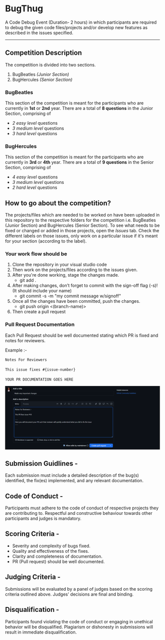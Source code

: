 # BugThug 

A Code Debug Event (Duration- 2 hours) in which participants are required to debug the given code files/projects and/or develop new features as described in the issues specified. 

----

## Competition Description 
The competition is divided into two sections. 
1. BugBeatles *(Junior Section)*
2. BugHercules *(Senior Section)*

### BugBeatles 
This section of the competition is meant for the participants who are currently in **1st** or **2nd** year.
There are a total of **8 questions** in the Junior Section, comprising of
- *2 easy level* questions 
- *3 medium level* questions 
- *3 hard level* questions

### BugHercules 
This section of the competition is meant for the participants who are currently in **3rd** or **4th** year. 
There are a total of **9 questions** in the Senior Section, comprising of
- *4 easy level* questions
- *3 medium level* questions 
- *2 hard level* questions

## How to go about the competition?
The projects/files which are needed to be worked on have been uploaded in this repository to the respective folders for the competition i.e. BugBeatles (Junior Section) and BugHercules (Senior Section). 
To see what needs to be fixed or changed or added in those projects, open the *Issues* tab. Check the different labels on those issues, only work on a particular issue if it's meant for your section (according to the label).

### Your work flow should be
1. Clone the repository in your visual studio code
1. Then work on the projects/files according to the issues given.
1. After you're done working, stage the changes made.
   - git add . 
1. After making changes, don’t forget to commit with the sign-off flag (-s)! (It should include your name)
   - git commit -s -m "my commit message w/signoff"
1. Once all the changes have been committed, push the changes.
   - git push origin <(branch-name)>
1. Then create a pull request

### Pull Request Documentation
Each Pull Request should be well documented stating which PR is fixed and notes for reviewers.

Example :-
```
Notes For Reviewers

This issue fixes #{issue-number}

YOUR PR DOCUMENTATION GOES HERE
```

![example of pr documentation](assets/example-1.png "PR Documentation Example")

## Submission Guidlines - 
Each submission must include a detailed description of the bug(s) identified, the fix(es) implemented, and any relevant documentation.

## Code of Conduct - 
Participants must adhere to the code of conduct of respective projects they are contributing to. Respectful and constructive behaviour towards other participants and judges is mandatory. 

## Scoring Criteria - 
- Severity and complexity of bugs fixed.
- Quality and effectiveness of the fixes.
- Clarity and completeness of documentation.
- PR (Pull request) should be well documented.

## Judging Criteria - 
Submissions will be evaluated by a panel of judges based on the scoring criteria outlined above. 
Judges' decisions are final and binding.

## Disqualification - 
Participants found violating the code of conduct or engaging in unethical behavior will be disqualified. Plagiarism or dishonesty in submissions will result in immediate disqualification. 
